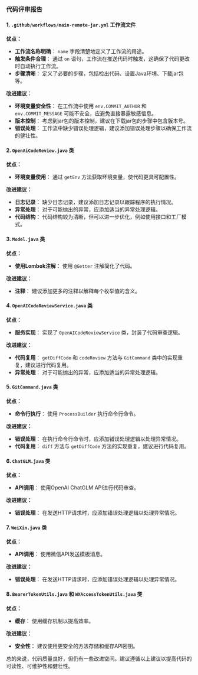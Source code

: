 ### 代码评审报告

#### 1. `.github/workflows/main-remote-jar.yml` 工作流文件

**优点：**
- **工作流名称明确**： `name` 字段清楚地定义了工作流的用途。
- **触发条件合理**： 通过 `on` 语句，工作流在推送代码时触发，这确保了代码更改时自动执行工作流。
- **步骤清晰**： 定义了必要的步骤，包括检出代码、设置Java环境、下载jar包等。

**改进建议：**
- **环境变量安全性**： 在工作流中使用 `env.COMMIT_AUTHOR` 和 `env.COMMIT_MESSAGE` 可能不安全，应避免直接暴露敏感信息。
- **版本控制**： 考虑到jar包的版本控制，建议在下载jar包的步骤中包含版本号。
- **错误处理**： 工作流中缺少错误处理逻辑，建议添加错误处理步骤以确保工作流的健壮性。

#### 2. `OpenAiCodeReview.java` 类

**优点：**
- **环境变量使用**： 通过 `getEnv` 方法获取环境变量，使代码更具可配置性。

**改进建议：**
- **日志记录**： 缺少日志记录，建议添加日志记录以跟踪程序的执行情况。
- **异常处理**： 对于可能抛出的异常，应添加适当的异常处理逻辑。
- **代码结构**： 代码结构较为清晰，但可以进一步优化，例如使用接口和工厂模式。

#### 3. `Model.java` 类

**优点：**
- **使用Lombok注解**： 使用 `@Getter` 注解简化了代码。

**改进建议：**
- **注释**： 建议添加更多的注释以解释每个枚举值的含义。

#### 4. `OpenAICodeReviewService.java` 类

**优点：**
- **服务实现**： 实现了 `OpenAICodeReviewService` 类，封装了代码审查逻辑。

**改进建议：**
- **代码复用**： `getDiffCode` 和 `codeReview` 方法与 `GitCommand` 类中的实现重复，建议进行代码复用。
- **异常处理**： 对于可能抛出的异常，应添加适当的异常处理逻辑。

#### 5. `GitCommand.java` 类

**优点：**
- **命令行执行**： 使用 `ProcessBuilder` 执行命令行命令。

**改进建议：**
- **错误处理**： 在执行命令行命令时，应添加错误处理逻辑以处理异常情况。
- **代码复用**： `diff` 方法与 `getDiffCode` 方法的实现重复，建议进行代码复用。

#### 6. `ChatGLM.java` 类

**优点：**
- **API调用**： 使用OpenAI ChatGLM API进行代码审查。

**改进建议：**
- **错误处理**： 在发送HTTP请求时，应添加错误处理逻辑以处理异常情况。

#### 7. `WeiXin.java` 类

**优点：**
- **API调用**： 使用微信API发送模板消息。

**改进建议：**
- **错误处理**： 在发送HTTP请求时，应添加错误处理逻辑以处理异常情况。

#### 8. `BearerTokenUtils.java` 和 `WXAccessTokenUtils.java` 类

**优点：**
- **缓存**： 使用缓存机制以提高效率。

**改进建议：**
- **安全性**： 建议使用更安全的方法存储和缓存API密钥。

总的来说，代码质量良好，但仍有一些改进空间。建议遵循以上建议以提高代码的可读性、可维护性和健壮性。